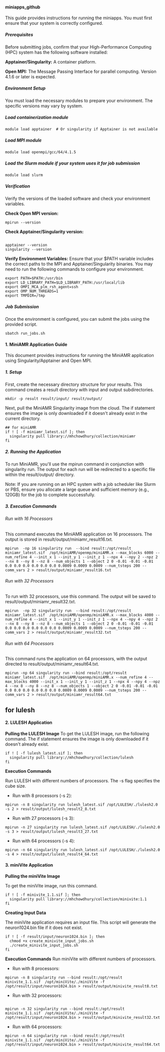 

#### miniapps_github
This guide provides instructions for running the miniapps. You must first ensure that your system is correctly configured.

##### Prerequisites
Before submitting jobs, confirm that your High-Performance Computing (HPC) system has the following software installed:

**Apptainer/Singularity:** A container platform.

**Open MPI:** The Message Passing Interface for parallel computing. Version 4.1.6 or later is expected.

##### Environment Setup
You must load the necessary modules to prepare your environment. The specific versions may vary by system.



##### Load containerization module
```
module load apptainer  # Or singularity if Apptainer is not available
```
##### Load MPI module
```
module load openmpi/gcc/64/4.1.5
```

##### Load the Slurm module if your system uses it for job submission
```
module load slurm
```
##### Verification
Verify the versions of the loaded software and check your environment variables.

**Check Open MPI version:**


```
mpirun --version
```
**Check Apptainer/Singularity version:**

```

apptainer --version
singularity --version
```
**Verify Environment Variables:** Ensure that your $PATH variable includes the correct paths to the MPI and Apptainer/Singularity binaries. You may need to run the following commands to configure your environment.


```
export PATH=$PATH:/usr/bin
export LD_LIBRARY_PATH=$LD_LIBRARY_PATH:/usr/local/lib
export OMPI_MCA_plm_rsh_agent=ssh
export OMP_NUM_THREADS=1
export TMPDIR=/tmp
```
##### Job Submission
Once the environment is configured, you can submit the jobs using the provided script.


```
sbatch run_jobs.sh
```
#### 1. MiniAMR Application Guide
This document provides instructions for running the MiniAMR application using Singularity/Apptainer and Open MPI.

##### 1. Setup
First, create the necessary directory structure for your results. This command creates a result directory with input and output subdirectories.


```
mkdir -p result result/input/ result/output/
```

Next, pull the MiniAMR Singularity image from the cloud. The if statement ensures the image is only downloaded if it doesn't already exist in the current directory.
```
## for miniAMR
if ! [ -f miniamr_latest.sif ]; then
  singularity pull library://mhchowdhury/collection/miniamr 
fi
```
##### 2. Running the Application
To run MiniAMR, you'll use the mpirun command in conjunction with singularity run. The output for each run will be redirected to a specific file within the result/output/ directory.

Note: If you are running on an HPC system with a job scheduler like Slurm or PBS, ensure you allocate a large queue and sufficient memory (e.g., 120GB) for the job to complete successfully.

##### 3. Execution Commands
###### Run with 16 Processors
This command executes the MiniAMR application on 16 processors. The output is stored in result/output/miniamr_result16.txt.
```
mpirun  -np 16 singularity run  --bind result:/opt/result miniamr_latest.sif  /opt/miniAMR/openmp/miniAMR.x --max_blocks 6000 --num_refine 4 --init_x 1 --init_y 1 --init_z 1 --npx 4 --npy 2 --npz 2 --nx 8 --ny 8 --nz 8 --num_objects 1 --object 2 0 -0.01 -0.01 -0.01 0.0 0.0 0.0 0.0 0.0 0.0 0.0009 0.0009 0.0009 --num_tsteps 200 --comm_vars 2 > result/output/miniamr_result16.txt
```
###### Run with 32 Processors
To run with 32 processors, use this command. The output will be saved to result/output/miniamr_result32.txt.
```
mpirun  -np 32 singularity run  --bind result:/opt/result miniamr_latest.sif  /opt/miniAMR/openmp/miniAMR.x --max_blocks 4000 --num_refine 4 --init_x 1 --init_y 1 --init_z 1 --npx 4 --npy 4 --npz 2 --nx 8 --ny 8 --nz 8 --num_objects 1 --object 2 0 -0.01 -0.01 -0.01 0.0 0.0 0.0 0.0 0.0 0.0 0.0009 0.0009 0.0009 --num_tsteps 200 --comm_vars 2 > result/output/miniamr_result32.txt
```
###### Run with 64 Processors
This command runs the application on 64 processors, with the output directed to result/output/miniamr_result64.txt.
```
mpirun -np 64 singularity run --bind result:/opt/result miniamr_latest.sif  /opt/miniAMR/openmp/miniAMR.x --num_refine 4 --max_blocks 4000 --init_x 1 --init_y 1 --init_z 1 --npx 4 --npy 4 --npz 4 --nx 8 --ny 8 --nz 8 --num_objects 1 --object 2 0 -0.01 -0.01 -0.01 0.0 0.0 0.0 0.0 0.0 0.0 0.0009 0.0009 0.0009 --num_tsteps 200 --comm_vars 2 > result/output/miniamr_result64.txt

```

## for lulesh
#### 2. LULESH Application
**Pulling the LULESH Image**
To get the LULESH image, run the following command. The if statement ensures the image is only downloaded if it doesn't already exist.
```
if ! [ -f lulesh_latest.sif ]; then
  singularity pull library://mhchowdhury/collection/lulesh
fi
```
**Execution Commands** 

Run LULESH with different numbers of processors. The -s flag specifies the cube size.
- Run with 8 processors (-s 2):
```
mpirun -n 8 singularity run lulesh_latest.sif /opt/LULESH/./lulesh2.0 -s 2 > result/output/lulesh_result2_8.txt
```
- Run with 27 processors (-s 3):
```
mpirun -n 27 singularity run lulesh_latest.sif /opt/LULESH/./lulesh2.0 -s 3 > result/output/lulesh_result3_27.txt
```
- Run with 64 processors (-s 4):
```
mpirun -n 64 singularity run lulesh_latest.sif /opt/LULESH/./lulesh2.0 -s 4 > result/output/lulesh_result4_64.txt
```

#### 3. miniVite Application
**Pulling the miniVite Image**

To get the miniVite image, run this command.
```
if ! [ -f minivite_1.1.sif ]; then
  singularity pull library://mhchowdhury/collection/minivite:1.1
fi
```
**Creating Input Data** 

The miniVite application requires an input file. This script will generate the neuron1024.bin file if it does not exist.
```
if ! [ -f result/input/neuron1024.bin ]; then
  chmod +x create_minivite_input_jobs.sh
  ./create_minivite_input_jobs.sh
fi
```
**Execution Commands**
Run miniVite with different numbers of processors.

- Run with 8 processors:


```
mpirun -n 8 singularity run --bind result:/opt/result  minivite_1.1.sif  /opt/miniVite/./miniVite -f /opt/result/input/neuron1024.bin > result/output/minivite_result8.txt
```
- Run with 32 processors:
```

mpirun -n 32 singularity run --bind result:/opt/result  minivite_1.1.sif  /opt/miniVite/./miniVite -f /opt/result/input/neuron1024.bin > result/output/minivite_result32.txt
```
- Run with 64 processors:
```
mpirun -n 64 singularity run --bind result:/opt/result  minivite_1.1.sif  /opt/miniVite/./miniVite -f /opt/result/input/neuron1024.bin > result/output/minivite_result64.txt
```